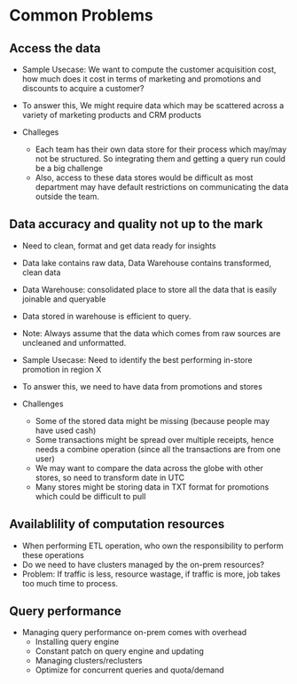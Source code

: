 # Common Problems

## Access the data

- Sample Usecase: We want to compute the customer acquisition cost, how much does it cost in terms of marketing and promotions and discounts to acquire a customer?

- To answer this, We might require data which may be scattered across a variety of marketing products and CRM products
- Challeges
  - Each team has their own data store for their process which may/may not be structured. So integrating them and getting a query run could be a big challenge
  - Also, access to these data stores would be difficult as most department may have default restrictions on communicating the data outside the team.

## Data accuracy and quality not up to the mark

- Need to clean, format and get data ready for insights
- Data lake contains raw data, Data Warehouse contains transformed, clean data
- Data Warehouse: consolidated place to store all the data that is easily joinable and queryable
- Data stored in warehouse is efficient to query.
- Note: Always assume that the data which comes from raw sources are uncleaned and unformatted.

- Sample Usecase: Need to identify the best performing in-store promotion in region X

- To answer this, we need to have data from promotions and stores
- Challenges
  - Some of the stored data might be missing (because people may have used cash)
  - Some transactions might be spread over multiple receipts, hence needs a combine operation (since all the transactions are from one user)
  - We may want to compare the data across the globe with other stores, so need to transform date in UTC
  - Many stores might be storing data in TXT format for promotions which could be difficult to pull

## Availablility of computation resources

- When performing ETL operation, who own the responsibility to perform these operations
- Do we need to have clusters managed by the on-prem resources?
- Problem: If traffic is less, resource wastage, if traffic is more, job takes too much time to process.

## Query performance

- Managing query performance on-prem comes with overhead
  - Installing query engine
  - Constant patch on query engine and updating
  - Managing clusters/reclusters
  - Optimize for concurrent queries and quota/demand
